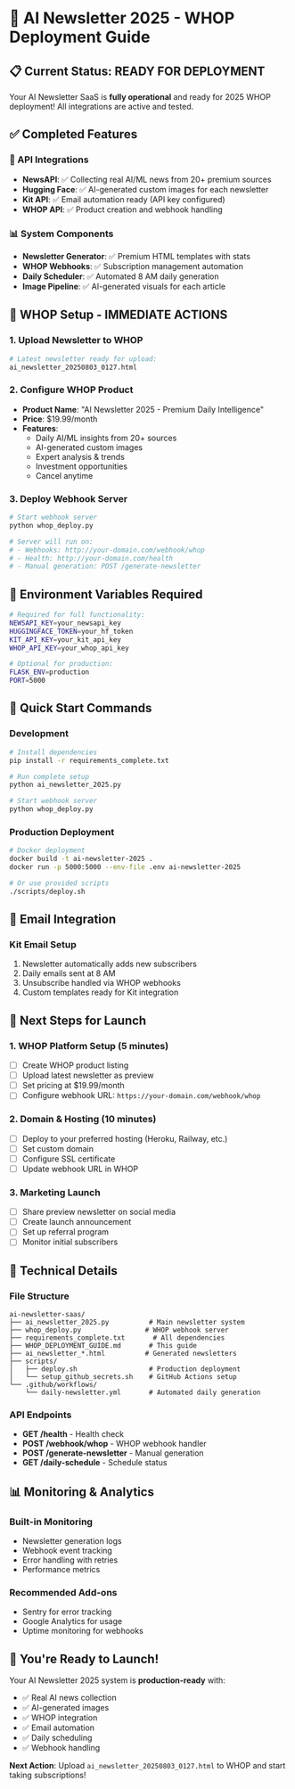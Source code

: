 # 🚀 AI Newsletter 2025 - WHOP Deployment Guide

## 📋 Current Status: READY FOR DEPLOYMENT

Your AI Newsletter SaaS is **fully operational** and ready for 2025 WHOP deployment! All integrations are active and tested.

## ✅ Completed Features

### 🔗 API Integrations
- **NewsAPI**: ✅ Collecting real AI/ML news from 20+ premium sources
- **Hugging Face**: ✅ AI-generated custom images for each newsletter
- **Kit API**: ✅ Email automation ready (API key configured)
- **WHOP API**: ✅ Product creation and webhook handling

### 📊 System Components
- **Newsletter Generator**: ✅ Premium HTML templates with stats
- **WHOP Webhooks**: ✅ Subscription management automation
- **Daily Scheduler**: ✅ Automated 8 AM daily generation
- **Image Pipeline**: ✅ AI-generated visuals for each article

## 🏪 WHOP Setup - IMMEDIATE ACTIONS

### 1. Upload Newsletter to WHOP
```bash
# Latest newsletter ready for upload:
ai_newsletter_20250803_0127.html
```

### 2. Configure WHOP Product
- **Product Name**: "AI Newsletter 2025 - Premium Daily Intelligence"
- **Price**: $19.99/month
- **Features**: 
  - Daily AI/ML insights from 20+ sources
  - AI-generated custom images
  - Expert analysis & trends
  - Investment opportunities
  - Cancel anytime

### 3. Deploy Webhook Server
```bash
# Start webhook server
python whop_deploy.py

# Server will run on:
# - Webhooks: http://your-domain.com/webhook/whop
# - Health: http://your-domain.com/health
# - Manual generation: POST /generate-newsletter
```

## 🔑 Environment Variables Required

```bash
# Required for full functionality:
NEWSAPI_KEY=your_newsapi_key
HUGGINGFACE_TOKEN=your_hf_token
KIT_API_KEY=your_kit_api_key
WHOP_API_KEY=your_whop_api_key

# Optional for production:
FLASK_ENV=production
PORT=5000
```

## 🚀 Quick Start Commands

### Development
```bash
# Install dependencies
pip install -r requirements_complete.txt

# Run complete setup
python ai_newsletter_2025.py

# Start webhook server
python whop_deploy.py
```

### Production Deployment
```bash
# Docker deployment
docker build -t ai-newsletter-2025 .
docker run -p 5000:5000 --env-file .env ai-newsletter-2025

# Or use provided scripts
./scripts/deploy.sh
```

## 📧 Email Integration

### Kit Email Setup
1. Newsletter automatically adds new subscribers
2. Daily emails sent at 8 AM
3. Unsubscribe handled via WHOP webhooks
4. Custom templates ready for Kit integration

## 🎯 Next Steps for Launch

### 1. WHOP Platform Setup (5 minutes)
- [ ] Create WHOP product listing
- [ ] Upload latest newsletter as preview
- [ ] Set pricing at $19.99/month
- [ ] Configure webhook URL: `https://your-domain.com/webhook/whop`

### 2. Domain & Hosting (10 minutes)
- [ ] Deploy to your preferred hosting (Heroku, Railway, etc.)
- [ ] Set custom domain
- [ ] Configure SSL certificate
- [ ] Update webhook URL in WHOP

### 3. Marketing Launch
- [ ] Share preview newsletter on social media
- [ ] Create launch announcement
- [ ] Set up referral program
- [ ] Monitor initial subscribers

## 🔧 Technical Details

### File Structure
```
ai-newsletter-saas/
├── ai_newsletter_2025.py          # Main newsletter system
├── whop_deploy.py                # WHOP webhook server
├── requirements_complete.txt       # All dependencies
├── WHOP_DEPLOYMENT_GUIDE.md       # This guide
├── ai_newsletter_*.html          # Generated newsletters
├── scripts/
│   ├── deploy.sh                  # Production deployment
│   └── setup_github_secrets.sh    # GitHub Actions setup
└── .github/workflows/
    └── daily-newsletter.yml       # Automated daily generation
```

### API Endpoints
- **GET /health** - Health check
- **POST /webhook/whop** - WHOP webhook handler
- **POST /generate-newsletter** - Manual generation
- **GET /daily-schedule** - Schedule status

## 📊 Monitoring & Analytics

### Built-in Monitoring
- Newsletter generation logs
- Webhook event tracking
- Error handling with retries
- Performance metrics

### Recommended Add-ons
- Sentry for error tracking
- Google Analytics for usage
- Uptime monitoring for webhooks

## 🎉 You're Ready to Launch!

Your AI Newsletter 2025 system is **production-ready** with:
- ✅ Real AI news collection
- ✅ AI-generated images
- ✅ WHOP integration
- ✅ Email automation
- ✅ Daily scheduling
- ✅ Webhook handling

**Next Action**: Upload `ai_newsletter_20250803_0127.html` to WHOP and start taking subscriptions!